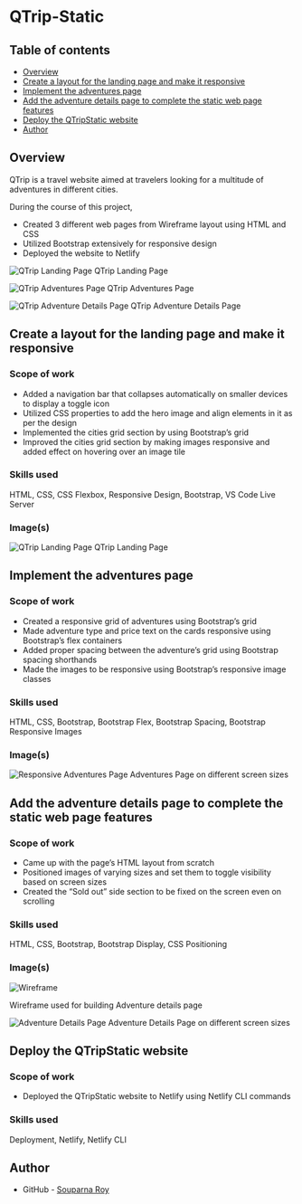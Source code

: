 # QTrip-Static

## Table of contents

- [Overview](#overview)
- [Create a layout for the landing page and make it responsive](#Create-a-layout-for-the-landing-page-and-make-it-responsive)
- [Implement the adventures page](#Implement-the-adventures-page)
- [Add the adventure details page to complete the static web page features](#Add-the-adventure-details-page-to-complete-the-static-web-page-features)
- [Deploy the QTripStatic website](#Deploy-the-QTripStatic-website)
- [Author](#author)


## Overview
QTrip is a travel website aimed at travelers looking for a multitude of adventures in different cities. 

During the course of this project,
<ul>
  <li>Created 3 different web pages from Wireframe layout using HTML and CSS</li>
  <li>Utilized Bootstrap extensively for responsive design</li>
  <li>Deployed the website to Netlify</li>
</ul>

![QTrip Landing Page](./Images/landing-page.png)
QTrip Landing Page

![QTrip Adventures Page](./Images/adventure-cards.png)
QTrip Adventures Page

![QTrip Adventure Details Page](./Images/adventure-details-page.png)
QTrip Adventure Details Page

## Create a layout for the landing page and make it responsive

### Scope of work
<ul>
  <li>Added a navigation bar that collapses automatically on smaller devices to display a toggle icon</li>
  <li>Utilized CSS properties to add the hero image and align elements in it as per the design</li>
  <li>Implemented the cities grid section by using Bootstrap’s grid</li>
  <li>Improved the cities grid section by making images responsive and added effect on hovering over an image tile</li>
</ul>

### Skills used
HTML, CSS, CSS Flexbox, Responsive Design, Bootstrap, VS Code Live Server

### Image(s)
![QTrip Landing Page](./Images/landing-page.png)
QTrip Landing Page

## Implement the adventures page

### Scope of work
<ul>
  <li>Created a responsive grid of adventures using Bootstrap’s grid</li>
  <li>Made adventure type and price text on the cards responsive using Bootstrap’s flex containers</li>
  <li>Added proper spacing between the adventure’s grid using Bootstrap spacing shorthands</li>
  <li>Made the images to be responsive using Bootstrap’s responsive image classes</li>
</ul>

### Skills used
HTML, CSS, Bootstrap, Bootstrap Flex, Bootstrap Spacing, Bootstrap Responsive Images

### Image(s)
![Responsive Adventures Page](./Images/responsive-img.png)
Adventures Page on different screen sizes


## Add the adventure details page to complete the static web page features

### Scope of work
<ul>
  <li>Came up with the page’s HTML layout from scratch</li>
  <li>Positioned images of varying sizes and set them to toggle visibility based on screen sizes</li>
  <li>Created the “Sold out” side section to be fixed on the screen even on scrolling</li>
</ul>

### Skills used
HTML, CSS, Bootstrap, Bootstrap Display, CSS Positioning

### Image(s)
![Wireframe](./Images/wireframe-img.png)
<p>Wireframe used for building Adventure details page</p>

![Adventure Details Page](./Images/adventure-details-responsive.png)
Adventure Details Page on different screen sizes


## Deploy the QTripStatic website

### Scope of work
<ul>
  <li>Deployed the QTripStatic website to Netlify using Netlify CLI commands</li>
</ul>

### Skills used
Deployment, Netlify, Netlify CLI


## Author

- GitHub - [Souparna Roy](https://www.github.com/souparna-roy/)

